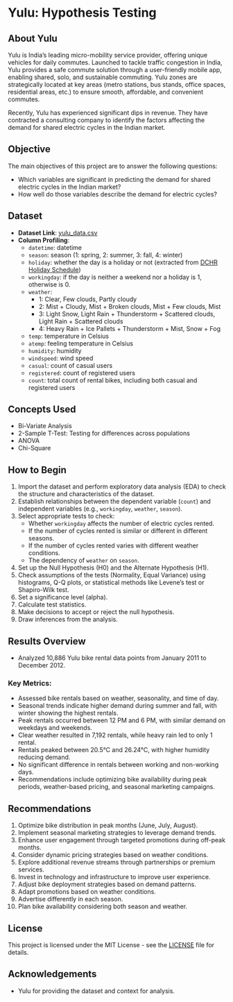 # Yulu: Hypothesis Testing

## About Yulu
Yulu is India’s leading micro-mobility service provider, offering unique vehicles for daily commutes. Launched to tackle traffic congestion in India, Yulu provides a safe commute solution through a user-friendly mobile app, enabling shared, solo, and sustainable commuting. Yulu zones are strategically located at key areas (metro stations, bus stands, office spaces, residential areas, etc.) to ensure smooth, affordable, and convenient commutes.

Recently, Yulu has experienced significant dips in revenue. They have contracted a consulting company to identify the factors affecting the demand for shared electric cycles in the Indian market.

## Objective
The main objectives of this project are to answer the following questions:
- Which variables are significant in predicting the demand for shared electric cycles in the Indian market?
- How well do those variables describe the demand for electric cycles?

## Dataset
- **Dataset Link**: [yulu_data.csv](https://drive.google.com/file/d/1aui7GEjCuBg1a2Nl3jHnIOkXZJL_3ajV/view)
- **Column Profiling**:
  - `datetime`: datetime
  - `season`: season (1: spring, 2: summer, 3: fall, 4: winter)
  - `holiday`: whether the day is a holiday or not (extracted from [DCHR Holiday Schedule](http://dchr.dc.gov/page/holiday-schedule))
  - `workingday`: if the day is neither a weekend nor a holiday is 1, otherwise is 0.
  - `weather`:
    - 1: Clear, Few clouds, Partly cloudy
    - 2: Mist + Cloudy, Mist + Broken clouds, Mist + Few clouds, Mist
    - 3: Light Snow, Light Rain + Thunderstorm + Scattered clouds, Light Rain + Scattered clouds
    - 4: Heavy Rain + Ice Pallets + Thunderstorm + Mist, Snow + Fog
  - `temp`: temperature in Celsius
  - `atemp`: feeling temperature in Celsius
  - `humidity`: humidity
  - `windspeed`: wind speed
  - `casual`: count of casual users
  - `registered`: count of registered users
  - `count`: total count of rental bikes, including both casual and registered users

## Concepts Used
- Bi-Variate Analysis
- 2-Sample T-Test: Testing for differences across populations
- ANOVA
- Chi-Square

## How to Begin
1. Import the dataset and perform exploratory data analysis (EDA) to check the structure and characteristics of the dataset.
2. Establish relationships between the dependent variable (`count`) and independent variables (e.g., `workingday`, `weather`, `season`).
3. Select appropriate tests to check:
   - Whether `workingday` affects the number of electric cycles rented.
   - If the number of cycles rented is similar or different in different seasons.
   - If the number of cycles rented varies with different weather conditions.
   - The dependency of `weather` on `season`.
4. Set up the Null Hypothesis (H0) and the Alternate Hypothesis (H1).
5. Check assumptions of the tests (Normality, Equal Variance) using histograms, Q-Q plots, or statistical methods like Levene’s test or Shapiro-Wilk test.
6. Set a significance level (alpha).
7. Calculate test statistics.
8. Make decisions to accept or reject the null hypothesis.
9. Draw inferences from the analysis.

## Results Overview
- Analyzed 10,886 Yulu bike rental data points from January 2011 to December 2012.

### Key Metrics:
- Assessed bike rentals based on weather, seasonality, and time of day.
- Seasonal trends indicate higher demand during summer and fall, with winter showing the highest rentals.
- Peak rentals occurred between 12 PM and 6 PM, with similar demand on weekdays and weekends.
- Clear weather resulted in 7,192 rentals, while heavy rain led to only 1 rental.
- Rentals peaked between 20.5°C and 26.24°C, with higher humidity reducing demand.
- No significant difference in rentals between working and non-working days.
- Recommendations include optimizing bike availability during peak periods, weather-based pricing, and seasonal marketing campaigns.

## Recommendations
1. Optimize bike distribution in peak months (June, July, August).
2. Implement seasonal marketing strategies to leverage demand trends.
3. Enhance user engagement through targeted promotions during off-peak months.
4. Consider dynamic pricing strategies based on weather conditions.
5. Explore additional revenue streams through partnerships or premium services.
6. Invest in technology and infrastructure to improve user experience.
7. Adjust bike deployment strategies based on demand patterns.
8. Adapt promotions based on weather conditions.
9. Advertise differently in each season.
10. Plan bike availability considering both season and weather.

## License
This project is licensed under the MIT License - see the [LICENSE](LICENSE) file for details.

## Acknowledgements
- Yulu for providing the dataset and context for analysis.
